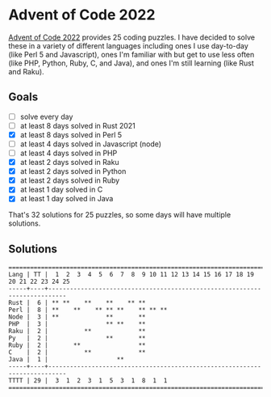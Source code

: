 # Advent of Code 2022

[Advent of Code 2022](https://adventofcode.com/2022/) provides 25 coding
puzzles. I have decided to solve these in a variety of different languages
including ones I use day-to-day (like Perl 5 and Javascript), ones I'm
familiar with but get to use less often (like PHP, Python, Ruby, C, and Java),
and ones I'm still learning (like Rust and Raku).

## Goals

- [ ] solve every day
- [ ] at least 8 days solved in Rust 2021
- [x] at least 8 days solved in Perl 5
- [ ] at least 4 days solved in Javascript (node)
- [ ] at least 4 days solved in PHP
- [x] at least 2 days solved in Raku
- [x] at least 2 days solved in Python
- [x] at least 2 days solved in Ruby
- [x] at least 1 day solved in C
- [x] at least 1 day solved in Java

That's 32 solutions for 25 puzzles, so some days will have multiple solutions.

## Solutions

```text
======================================================================================
Lang | TT |  1  2  3  4  5  6  7  8  9 10 11 12 13 14 15 16 17 18 19 20 21 22 23 24 25
-----+----+---------------------------------------------------------------------------
Rust |  6 | ** **    **    **    ** **
Perl |  8 | **    **    ** ** **    ** ** **
Node |  3 | **             **       **
PHP  |  3 |                ** **    **
Raku |  2 |          **             **
Py   |  2 |                **       **
Ruby |  2 |       **                **
C    |  2 |          **             **
Java |  1 |                   **
-----+----+---------------------------------------------------------------------------
TTTT | 29 |  3  1  2  3  1  5  3  1  8  1  1
======================================================================================
```

